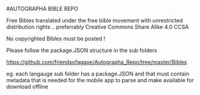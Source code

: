 #AUTOGRAPHA BIBLE REPO

Free Bibles translated under the free bible movement  with unrestricted distribution rights .. preferrably Creative Commons Share Alike 4.0 CCSA

No copyrighted Bibles must be posted !

Please follow the package.JSON structure in the sub folders

https://github.com/friendsofagape/Autographa_Repo/tree/master/Bibles

eg. each langauge sub folder has a package.JSON and that must contain metadata that is needed for the mobile app to parse and make available for download offline



